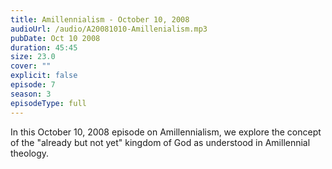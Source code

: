 ```yaml
---
title: Amillennialism - October 10, 2008
audioUrl: /audio/A20081010-Amillenialism.mp3
pubDate: Oct 10 2008
duration: 45:45
size: 23.0
cover: ""
explicit: false
episode: 7
season: 3
episodeType: full
---
```

In this October 10, 2008 episode on Amillennialism, we explore the concept of the "already but not yet" kingdom of God as understood in Amillennial theology.
